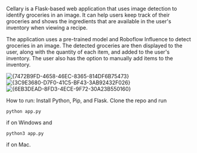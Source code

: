 Cellary is a Flask-based web application that uses image detection to identify groceries in an image. It can help users keep track of their groceries and shows the ingredients that are available in the user's inventory when viewing a recipe.

The application uses a pre-trained model and Roboflow Influence to detect groceries in an image. The detected groceries are then displayed to the user, along with the quantity of each item, and added to the user's inventory. The user also has the option to manually add items to the inventory.

![{7472B9FD-4658-46EC-8365-814DF6B75473}](https://github.com/user-attachments/assets/22b496e0-7dcb-4908-a30c-c4f3409e71e4)
![{3C9E3680-D7F0-41C5-BF43-3AB92432F026}](https://github.com/user-attachments/assets/d2ecb5de-a6e2-4c1e-88e8-e20a685cdea6)
![{6EB3DEAD-8FD3-4ECE-9F72-30A23B550160}](https://github.com/user-attachments/assets/1030b1d0-cad8-4229-949f-e1d923cf3f57)

How to run:
Install Python, Pip, and Flask. Clone the repo and run
```
python app.py
```
if on Windows and
```
python3 app.py
```
if on Mac.
